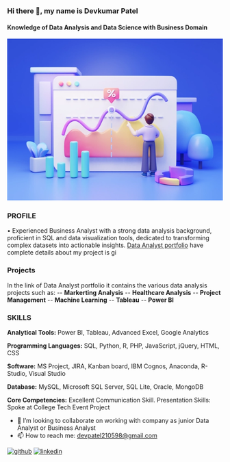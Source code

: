 ### Hi there 👋, my name is Devkumar Patel
#### Knowledge of Data Analysis and Data Science with Business Domain
![Knowledge of Data Analysis and Data Science with Business Domain](https://github.com/DevkumarPatel21/DevkumarPatel21/blob/main/c003e952b6d56c85afc15cb3f5247bcd.png)

### PROFILE
•	Experienced Business Analyst with a strong data analysis background, proficient in SQL and data visualization tools, dedicated to transforming complex datasets into actionable insights.
[ Data Analyst portfolio](https://github.com/DevkumarPatel21/data-analyst-portfolio) have complete details about my project is gi

### Projects
In the link of Data Analyst portfolio it contains the various data analysis projects such as:
-- **Markerting Analysis**
-- **Healthcare Analysis**
-- **Project Management**
-- **Machine Learning**
-- **Tableau**
-- **Power BI**


### SKILLS 
**Analytical Tools:** Power BI, Tableau, Advanced Excel, Google Analytics

**Programming Languages:** SQL, Python, R, PHP, JavaScript, jQuery, HTML, CSS

**Software:** MS Project, JIRA, Kanban board, IBM Cognos, Anaconda, R-Studio, Visual Studio 

**Database:** MySQL, Microsoft SQL Server, SQL Lite, Oracle, MongoDB

**Core Competencies:** Excellent Communication Skill. Presentation Skills: Spoke at College Tech Event Project


- 👯 I’m looking to collaborate on working with company as junior Data Analyst or Business Analyst 
- 📫 How to reach me: devpatel210598@gmail.com 


[<img src='https://cdn.jsdelivr.net/npm/simple-icons@3.0.1/icons/github.svg' alt='github' height='40'>](https://github.com/https://github.com/DevkumarPatel21/data-analyst-portfolio)  [<img src='https://cdn.jsdelivr.net/npm/simple-icons@3.0.1/icons/linkedin.svg' alt='linkedin' height='40'>](https://www.linkedin.com/in/www.linkedin.com/in/devkumarpatel21/)  



